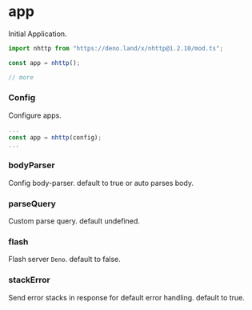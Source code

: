# app
Initial Application.

```js
import nhttp from "https://deno.land/x/nhttp@1.2.10/mod.ts";

const app = nhttp();

// more
```

### Config
Configure apps.

```js
...
const app = nhttp(config);
...
```
### bodyParser
Config body-parser. default to true or auto parses body.
### parseQuery
Custom parse query. default undefined.
### flash
Flash server `Deno`. default to false.
### stackError
Send error stacks in response for default error handling. default to true.